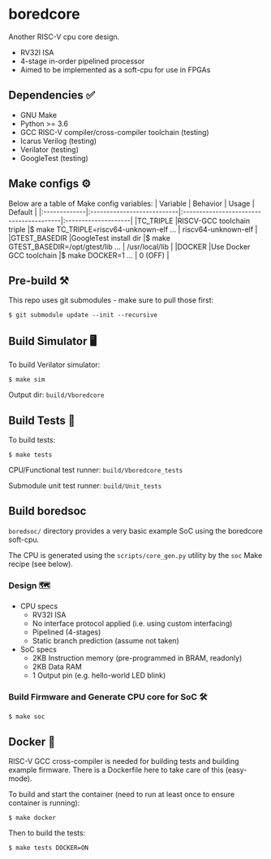 # boredcore

Another RISC-V cpu core design.
- RV32I ISA
- 4-stage in-order pipelined processor
- Aimed to be implemented as a soft-cpu for use in FPGAs

## Dependencies ✅
- GNU Make
- Python >= 3.6
- GCC RISC-V compiler/cross-compiler toolchain (testing)
- Icarus Verilog (testing)
- Verilator (testing)
- GoogleTest (testing)

## Make configs ⚙
Below are a table of Make config variables:
| Variable     | Behavior                   | Usage                                   | Default             |
|:-------------|:---------------------------|:----------------------------------------|:--------------------|
|TC_TRIPLE     |RISCV-GCC toolchain triple  |$ make TC_TRIPLE=riscv64-unknown-elf ... | riscv64-unknown-elf |
|GTEST_BASEDIR |GoogleTest install dir      |$ make GTEST_BASEDIR=/opt/gtest/lib ...  | /usr/local/lib      |
|DOCKER        |Use Docker GCC toolchain    |$ make DOCKER=1 ...                      | 0 (OFF)             |

## Pre-build ⚒️
This repo uses git submodules - make sure to pull those first:

    $ git submodule update --init --recursive

## Build Simulator 🖥
To build Verilator simulator:

    $ make sim

Output dir: `build/Vboredcore`

## Build Tests 🧪
To build tests:

    $ make tests

CPU/Functional test runner: `build/Vboredcore_tests`

Submodule unit test runner: `build/Unit_tests`

## Build boredsoc
`boredsoc/` directory provides a very basic example SoC using the boredcore soft-cpu.

The CPU is generated using the `scripts/core_gen.py` utility by the `soc` Make recipe (see below).

### Design 🗺️
- CPU specs
    - RV32I ISA
    - No interface protocol applied (i.e. using custom interfacing)
    - Pipelined (4-stages)
    - Static branch prediction (assume not taken)
- SoC specs
    - 2KB Instruction memory (pre-programmed in BRAM, readonly)
    - 2KB Data RAM
    - 1 Output pin (e.g. hello-world LED blink)

### Build Firmware and Generate CPU core for SoC 🛠️
    $ make soc

## Docker 🐳
RISC-V GCC cross-compiler is needed for building tests and building example firmware. There is a Dockerfile
here to take care of this (easy-mode).

To build and start the container (need to run at least once to ensure container is running):

    $ make docker

Then to build the tests:

    $ make tests DOCKER=ON
